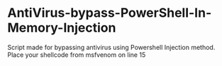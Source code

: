 # AntiVirus-bypass-PowerShell-In-Memory-Injection
Script made for bypassing antivirus using Powershell Injection method. Place your shellcode from msfvenom on line 15
